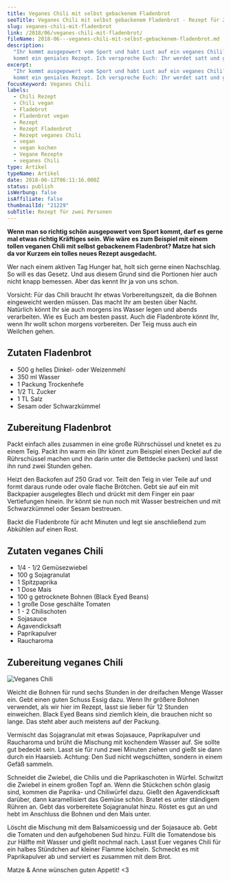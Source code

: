 ```yaml
---
title: Veganes Chili mit selbst gebackenem Fladenbrot
seoTitle: Veganes Chili mit selbst gebackenem Fladenbrot - Rezept für 2 Personen
slug: veganes-chili-mit-fladenbrot
link: /2018/06/veganes-chili-mit-fladenbrot/
fileName: 2018-06---veganes-chili-mit-selbst-gebackenem-fladenbrot.md
description:
  "Ihr kommt ausgepowert vom Sport und habt Lust auf ein veganes Chili? Hier
  kommt ein geniales Rezept. Ich verspreche Euch: Ihr werdet satt und glücklich!"
excerpt:
  "Ihr kommt ausgepowert vom Sport und habt Lust auf ein veganes Chili? Hier
  kommt ein geniales Rezept. Ich verspreche Euch: Ihr werdet satt und glücklich!"
focusKeyword: Veganes Chili
labels:
  - Chili Rezept
  - Chili vegan
  - Fladebrot
  - Fladenbrot vegan
  - Rezept
  - Rezept Fladenbrot
  - Rezept veganes Chili
  - vegan
  - vegan kochen
  - Vegane Rezepte
  - veganes Chili
type: Artikel
typeName: Artikel
date: 2018-06-12T06:11:16.000Z
status: publish
isWerbung: false
isAffiliate: false
thumbnailId: "21229"
subTitle: Rezept für zwei Personen
---
```


<strong>Wenn man so richtig schön ausgepowert vom Sport kommt, darf es gerne mal
etwas richtig Kräftiges sein. Wie wäre es zum Beispiel mit einem tollen veganen
Chili mit selbst gebackenem Fladenbrot? Matze hat sich da vor Kurzem ein tolles
neues Rezept ausgedacht.</strong>

Wer nach einem aktiven Tag Hunger hat, holt sich gerne einen Nachschlag. So will
es das Gesetz. Und aus diesem Grund sind die Portionen hier auch nicht knapp
bemessen. Aber das kennt Ihr ja von uns schon.

Vorsicht: Für das Chili braucht Ihr etwas Vorbereitungszeit, da die Bohnen
eingeweicht werden müssen. Das macht Ihr am besten über Nacht. Natürlich könnt
Ihr sie auch morgens ins Wasser legen und abends verarbeiten. Wie es Euch am
besten passt. Auch die Fladenbrote könnt Ihr, wenn Ihr wollt schon morgens
vorbereiten. Der Teig muss auch ein Weilchen gehen.

## Zutaten Fladenbrot

<ul>
    <li>500 g helles Dinkel- oder Weizenmehl</li>
    <li>350 ml Wasser</li>
    <li>1 Packung Trockenhefe</li>
    <li>1/2 TL Zucker</li>
    <li>1 TL Salz</li>
    <li>Sesam oder Schwarzkümmel</li>
</ul>

## Zubereitung Fladenbrot

Packt einfach alles zusammen in eine große Rührschüssel und knetet es zu einem
Teig. Packt ihn warm ein (Ihr könnt zum Beispiel einen Deckel auf die
Rührschüssel machen und ihn darin unter die Bettdecke packen) und lasst ihn rund
zwei Stunden gehen.

Heizt den Backofen auf 250 Grad vor. Teilt den Teig in vier Teile auf und formt
daraus runde oder ovale flache Brötchen. Gebt sie auf ein mit Backpapier
ausgelegtes Blech und drückt mit dem Finger ein paar Vertiefungen hinein. Ihr
könnt sie nun noch mit Wasser bestreichen und mit Schwarzkümmel oder Sesam
bestreuen.

Backt die Fladenbrote für acht Minuten und legt sie anschließend zum Abkühlen
auf einen Rost.

## Zutaten veganes Chili

<ul>
    <li>1/4 - 1/2 Gemüsezwiebel</li>
    <li>100 g Sojagranulat</li>
    <li>1 Spitzpaprika</li>
    <li>1 Dose Mais</li>
    <li>100 g getrocknete Bohnen (Black Eyed Beans)</li>
    <li>1 große Dose geschälte Tomaten</li>
    <li>1 - 2 Chilischoten</li>
    <li>Sojasauce</li>
    <li>Agavendicksaft</li>
    <li>Paprikapulver</li>
    <li>Raucharoma</li>
</ul>

## Zubereitung veganes Chili

![Veganes Chili](http://cardamonchai.com/wp-content/uploads/2018/06/41338279775_721e48f258_z-400x300.jpg)

Weicht die Bohnen für rund sechs Stunden in der dreifachen Menge Wasser ein.
Gebt einen guten Schuss Essig dazu. Wenn Ihr größere Bohnen verwendet, als wir
hier im Rezept, lasst sie lieber für 12 Stunden einweichen. Black Eyed Beans
sind ziemlich klein, die brauchen nicht so lange. Das steht aber auch meistens
auf der Packung.

Vermischt das Sojagranulat mit etwas Sojasauce, Paprikapulver und Raucharoma und
brüht die Mischung mit kochendem Wasser auf. Sie sollte gut bedeckt sein. Lasst
sie für rund zwei Minuten ziehen und gießt sie dann durch ein Haarsieb. Achtung:
Den Sud nicht wegschütten, sondern in einem Gefäß sammeln.

Schneidet die Zwiebel, die Chilis und die Paprikaschoten in Würfel. Schwitzt die
Zwiebel in einem großen Topf an. Wenn die Stückchen schön glasig sind, kommen
die Paprika- und Chiliwürfel dazu. Gießt den Agavendicksaft darüber, dann
karamellisiert das Gemüse schön. Bratet es unter ständigem Rühren an. Gebt das
vorbereitete Sojagranulat hinzu. Röstet es gut an und hebt im Anschluss die
Bohnen und den Mais unter.

Löscht die Mischung mit dem Balsamicoessig und der Sojasauce ab. Gebt die
Tomaten und den aufgehobenen Sud hinzu. Füllt die Tomatendose bis zur Hälfte mit
Wasser und gießt nochmal nach. Lasst Euer veganes Chili für ein halbes Stündchen
auf kleiner Flamme köcheln. Schmeckt es mit Paprikapulver ab und serviert es
zusammen mit dem Brot.

Matze &amp; Anne wünschen guten Appetit! &lt;3
